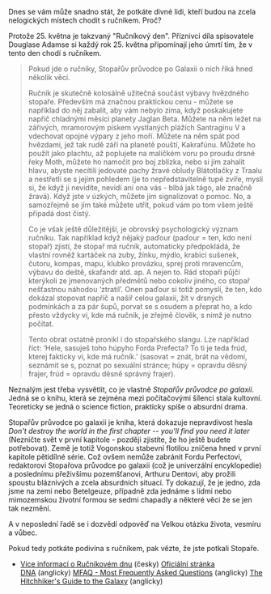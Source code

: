 <!-- dcterms:identifier = riderweblog#57 -->
<!-- dcterms:title = Nepropadejte panice - a vždycky s sebou mějte ručník -->
<!-- np9:categoryId = 2 -->
<!-- x4w:category = Lidé a jiná zvěř -->
<!-- np9:authorId = 1 -->
<!-- np9:authorEmail = michal.valasek@altairis.cz -->
<!-- dcterms:creator = Michal Altair Valášek -->
<!-- dcterms:created = 2003-05-25T00:08:53+02:00 -->
<!-- dcterms:dateAccepted = 2003-05-25T00:08:53+02:00 -->

Dnes se vám může snadno stát, že potkáte divné lidi, kteří budou na zcela nelogických místech chodit s ručníkem. Proč?

Protože 25. května je takzvaný "Ručníkový den". Příznivci díla spisovatele Douglase Adamse si každý rok 25. května připomínají jeho úmrtí tím, že v tento den chodí s ručníkem.

> Pokud jde o ručníky, Stopařův průvodce po Galaxii o nich říká hned několik věcí.
> 
> Ručník je skutečně kolosálně užitečná součást výbavy hvězdného stopaře. Především má značnou praktickou cenu - můžete se například do něj zabalit, aby vám nebylo zima, když poskakujete napříč chladnými měsíci planety Jaglan Beta. Můžete na něm ležet na zářivých, mramorovým pískem vystlaných plážích Santraginu V a vdechovat opojné výpary z jeho moří. Můžete na něm spát pod hvězdami, jež tak rudě září na planetě pouští, Kakrafúnu. Můžete ho použít jako plachtu, až poplujete na maličkém voru po proudu drsné řeky Moth, můžete ho namočit pro boj zblízka, nebo si jím zahalit hlavu, abyste necítili jedovaté pachy žravé obludy Blátotlačky z Traalu a nestřetli se s jejím pohledem (je to nepředstavitelně tupé zvíře, myslí si, že když ji nevidíte, nevidí ani ona vás - blbá jak tágo, ale značně žravá). Když jste v úzkých, můžete jím signalizovat o pomoc. No, a samozřejmě se jím také můžete utřít, pokud vám po tom všem ještě připadá dost čistý.
> 
> Co je však ještě důležitější, je obrovský psychologický význam ručníku. Tak například když nějaký paďour (paďour = ten, kdo není stopař) zjistí, že stopař má ručník, automaticky předpokládá, že vlastní rovněž kartáček na zuby, žínku, mýdlo, krabici sušenek, čutoru, kompas, mapu, klubko provázku, sprej proti mravencům, výbavu do deště, skafandr atd. ap. A nejen to. Rád stopaři půjčí kterýkoli ze jmenovaných předmětů nebo cokoliv jiného, co stopař nešťastnou náhodou ‘ztratil’. Onen paďour si totiž pomyslí, že ten, kdo dokázal stopovat napříč a našíř celou galaxii, žít v drsných podmínkách a za pár šupů, porvat se s osudem a přeprat ho, a kdo přesto vždycky ví, kde má ručník, je zřejmě člověk, s nímž je nutno počítat.
> 
> Tento obrat ostatně pronikl i do stopařského slangu. Lze například říct: ‘Hele, sasuješ toho húpyho Forda Prefecta? To ti je teda frúd, kterej fakticky ví, kde má ručník.’ (sasovat = znát, brát na vědomí, seznámit se s, poznat po sexuální stránce; húpy = opravdu děsný frajer, frúd = opravdu děsně správný frajer).

Neznalým jest třeba vysvětlit, co je vlastně *Stopařův průvodce po galaxii*. Jedná se o knihu, která se zejména mezi počítačovými šílenci stala kultovní. Teoreticky se jedná o science fiction, prakticky spíše o absurdní drama.

Stopařův průvodce po galaxii je kniha, která dokazuje nepravdivost hesla *Don't destroy the world in the first chapter -- you'll find you need it later* (Nezničte svět v první kapitole - později zjistíte, že ho ještě budete potřebovat). Země je totiž Vogonskou stabevní flotilou zničena hned v první kapitole pětidílné série. Což ovšem nemůže zabránit Fordu Perfectovi, redaktorovi Stopařova průvodce po galaxii (což je univerzální encyklopedie) a poslednímu přeživšímu pozemšťanovi, Arthuru Dentovi, aby prožili spoustu bláznivých a zcela absurdních situací. Ty dokazují, že je jedno, zda jsme na zemi nebo Betelgeuze, případně zda jednáme s lidmi nebo mimozemskou životní formou se sedmi chapadly a některé věci že se jen tak nezmění.

A v neposlední řadě se i dozvědí odpověď na Velkou otázku života, vesmíru a vůbec.

Pokud tedy potkáte podivína s ručníkem, pak vězte, že jste potkali Stopaře.

*   [Více informací o Ručníkovém dnu](http://rucnik.ic.cz/) (česky) 
[Oficiální stránka DNA](http://www.douglasadams.com/) (anglicky) 
[MFAQ - Most Frequently Asked Questions](http://www.zootle.net/afda/mfaq.shtml) (anglicky) 
[The Hitchhiker's Guide to the Galaxy](http://www.bbc.co.uk/dna/h2g2/) (anglicky)